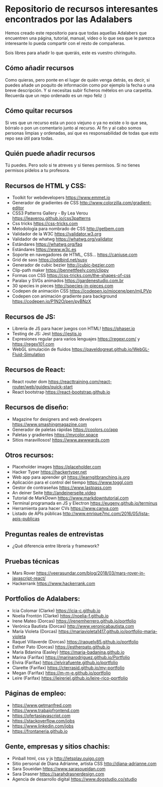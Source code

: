 # Repositorio de recursos interesantes encontrados por las Adalabers

Hemos creado este repositorio para que todas aquellas Adalabers que encuentren una página, tutorial, manual, vídeo o lo que sea que le parezca interesante lo pueda compartir con el resto de compañeras.

Sois libres para añadir lo que queráis, este es vuestro chiringuito.

## Cómo añadir recursos

Como quieras, pero ponte en el lugar de quién venga detrás, es decir, si puedes añade un poquito de información como por ejemplo la fecha o una breve descripción. Y si necesitas subir ficheros mételos en una carpetita. Recuerda que un repo ordenado es un repo feliz :)

## Cómo quitar recursos

Si ves que un recurso esta un poco viejuno o ya no existe o lo que sea, bórralo o pon un comentario junto al recurso. Al fin y al cabo somos personas limpias y ordenadas, así que es responsabilidad de todas que esto repo sea útil para todas.

## Quién puede añadir recursos

Tú puedes. Pero solo si te atreves y si tienes permisos. Si no tienes permisos pídelos a tu profesora.

## Recursos de HTML y CSS:

- Toolkit for webdevelopers https://www.emmet.io
- Generador de gradientes de CSS http://www.colorzilla.com/gradient-editor
- CSS3 Patterns Gallery - By Lea Verou https://leaverou.github.io/css3patterns
- Css tricks https://css-tricks.com
- Metodología para nombrado de CSS http://getbem.com
- Validador de la W3C https://validator.w3.org
- Validador de whatwg https://whatwg.org/validator
- Estándares https://whatwg.org/faq
- Estándares https://www.w3c.es
- Soporte en navegadores de HTML, CSS... https://caniuse.com
- Grid de sass https://oddbird.net/susy
- Generador de cubic bezier http://cubic-bezier.com
- Clip-path maker https://bennettfeely.com/clippy
- Formas con CSS https://css-tricks.com/the-shapes-of-css
- Paralax y SVGs animados https://gardenestudio.com.br
- 30 species in pieces http://species-in-pieces.com
- Codepen de animación CSS https://codepen.io/miocene/pen/mjLPVp
- Codepen con animación gradiente para background https://codepen.io/P1N2O/pen/pyBNzX

## Recursos de JS:

- Librería de JS para hacer juegos con HTML! https://phaser.io
- Testing de JS: Jest https://jestjs.io
- Expresiones regular para varios lenguajes https://regexr.com/ y https://regex101.com
- WebGL simulación de fluidos https://paveldogreat.github.io/WebGL-Fluid-Simulation

## Recursos de React:

- React router dom https://reacttraining.com/react-router/web/guides/quick-start
- React bootstrap https://react-bootstrap.github.io

## Recursos de diseño:

- Magazine for designers and web developers https://www.smashingmagazine.com
- Generador de paletas rápidas https://coolors.co/app
- Paletas y gradientes https://mycolor.space
- Sitios maravillosos! https://www.awwwards.com

## Otros recursos:

- Placeholder images https://placeholder.com
- Hacker Typer https://hackertyper.net
- Web app para aprender git https://learngitbranching.js.org
- Aplicación para el control del tiempo https://www.toggl.com
- Gestor de contraseñas https://www.lastpass.com
- An deiner Seite http://andeinerseite.video
- Tutorial de MarkDown https://www.markdowntutorial.com
- Terminal programada en JS y Electron https://eugeny.github.io/terminus
- Herramienta para hacer CVs https://www.canva.com
- Listado de APIs públicas http://www.enrique7mc.com/2016/05/lista-apis-publicas

## Preguntas reales de entrevistas

- ¿Qué diferencia entre librería y framework?

## Pruebas técnicas

- Mars Rover https://veerasundar.com/blog/2018/03/mars-rover-in-javascript-react/
- Hackerrank https://www.hackerrank.com

## Portfolios de Adalabers:

- Icia Colomar (Clarke) https://icia-c.github.io
- Noelia Frontón (Clarke) https://noelia-f.github.io
- Irene Mateo (Dorcas) https://irenemherrero.github.io/portfolio
- Verónica Bautista (Dorcas) http://www.veronicabautista.com
- María Violeta (Dorcas) https://mariavioleta1417.github.io/portfolio-maria-violeta
- Raquel Villaverde (Dorcas) https://raquelv85.github.io/portfolio
- Esther Pato (Dorcas) https://estherpato.github.io
- Maria Bdanina (Easley) https://maria-badanina.github.io
- Marina (Farifax) https://marinarodriguez.github.io/Portfolio
- Elvira (Farifax) https://elvirafuente.github.io/portfolio
- Clarette (Farifax) https://cterrasid.github.io/my-portfolio
- Megan (Farifax) https://m-m-e.github.io/portfolio
- Leire (Farifax) https://leireriel.github.io/leire-rico-portfolio

## Páginas de empleo:

- https://www.getmanfred.com
- https://www.trabajofrontend.com
- https://ofertasjavascript.com
- https://stackoverflow.com/jobs
- https://www.linkedin.com/jobs
- https://frontaneria.github.io

## Gente, empresas y sitios chachis:

- Pinball html, css y js http://letsplay.ouigo.com
- Sitio personal de Diana Adrianne, artista CSS http://diana-adrianne.com
- Sara Soueidan https://www.sarasoueidan.com
- Sara Drasner https://sarahdrasnerdesign.com
- Agencia de desarrollo digital https://www.dogstudio.co/studio
